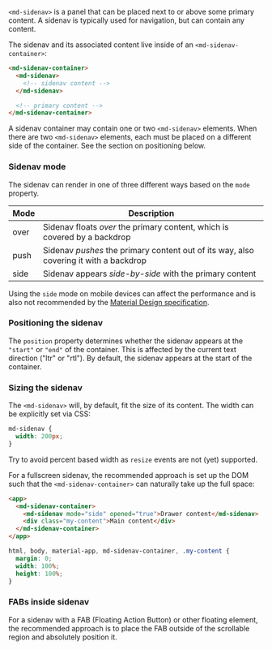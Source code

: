 `<md-sidenav>` is a panel that can be placed next to or above some primary content. A sidenav is
typically used for navigation, but can contain any content.

<!-- example(sidenav-overview) -->

The sidenav and its associated content live inside of an `<md-sidenav-container>`:
```html
<md-sidenav-container>
  <md-sidenav>
    <!-- sidenav content -->
  </md-sidenav>

  <!-- primary content -->
</md-sidenav-container>
```

A sidenav container may contain one or two `<md-sidenav>` elements. When there are two 
`<md-sidenav>` elements, each must be placed on a different side of the container.
See the section on positioning below.

### Sidenav mode
The sidenav can render in one of three different ways based on the `mode` property.

| Mode | Description                                                                               |
|------|-------------------------------------------------------------------------------------------|
| over | Sidenav floats _over_ the primary content, which is covered by a backdrop                 |
| push | Sidenav _pushes_ the primary content out of its way, also covering it with a backdrop     |
| side | Sidenav appears _side-by-side_ with the primary content                                   |

Using the `side` mode on mobile devices can affect the performance and is also not recommended by the
[Material Design specification](https://material.io/guidelines/patterns/navigation-drawer.html#navigation-drawer-behavior).

### Positioning the sidenav
The `position` property determines whether the sidenav appears at the `"start"` or `"end"` of the
container. This is affected by the current text direction ("ltr" or "rtl"). By default, the sidenav
appears at the start of the container.


### Sizing the sidenav
The `<md-sidenav>` will, by default, fit the size of its content. The width can be explicitly set
via CSS:

```css
md-sidenav {
  width: 200px;
}
```

Try to avoid percent based width as `resize` events are not (yet) supported.

For a fullscreen sidenav, the recommended approach is set up the DOM such that the
`<md-sidenav-container>` can naturally take up the full space:

```html
<app>
  <md-sidenav-container>
    <md-sidenav mode="side" opened="true">Drawer content</md-sidenav>
    <div class="my-content">Main content</div>
  </md-sidenav-container>
</app>
```
```css
html, body, material-app, md-sidenav-container, .my-content {
  margin: 0;
  width: 100%;
  height: 100%;
}
```

### FABs inside sidenav
For a sidenav with a FAB (Floating Action Button) or other floating element, the recommended approach is to place the FAB
outside of the scrollable region and absolutely position it.
